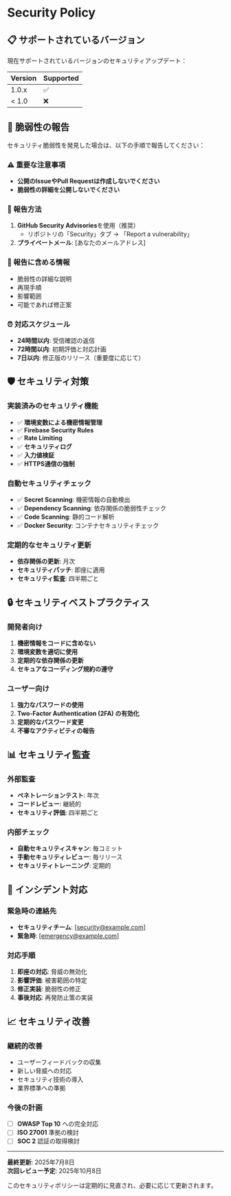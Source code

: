 # Security Policy

## 📋 サポートされているバージョン

現在サポートされているバージョンのセキュリティアップデート：

| Version | Supported          |
| ------- | ------------------ |
| 1.0.x   | :white_check_mark: |
| < 1.0   | :x:                |

## 🚨 脆弱性の報告

セキュリティ脆弱性を発見した場合は、以下の手順で報告してください：

### ⚠️ 重要な注意事項
- **公開のIssueやPull Requestは作成しないでください**
- **脆弱性の詳細を公開しないでください**

### 📧 報告方法
1. **GitHub Security Advisories**を使用（推奨）
   - リポジトリの「Security」タブ → 「Report a vulnerability」
2. **プライベートメール**: [あなたのメールアドレス]

### 📝 報告に含める情報
- 脆弱性の詳細な説明
- 再現手順
- 影響範囲
- 可能であれば修正案

### ⏰ 対応スケジュール
- **24時間以内**: 受信確認の返信
- **72時間以内**: 初期評価と対応計画
- **7日以内**: 修正版のリリース（重要度に応じて）

## 🛡️ セキュリティ対策

### 実装済みのセキュリティ機能
- ✅ **環境変数による機密情報管理**
- ✅ **Firebase Security Rules**
- ✅ **Rate Limiting**
- ✅ **セキュリティログ**
- ✅ **入力値検証**
- ✅ **HTTPS通信の強制**

### 自動セキュリティチェック
- ✅ **Secret Scanning**: 機密情報の自動検出
- ✅ **Dependency Scanning**: 依存関係の脆弱性チェック
- ✅ **Code Scanning**: 静的コード解析
- ✅ **Docker Security**: コンテナセキュリティチェック

### 定期的なセキュリティ更新
- **依存関係の更新**: 月次
- **セキュリティパッチ**: 即座に適用
- **セキュリティ監査**: 四半期ごと

## 🔒 セキュリティベストプラクティス

### 開発者向け
1. **機密情報をコードに含めない**
2. **環境変数を適切に使用**
3. **定期的な依存関係の更新**
4. **セキュアなコーディング規約の遵守**

### ユーザー向け
1. **強力なパスワードの使用**
2. **Two-Factor Authentication (2FA) の有効化**
3. **定期的なパスワード変更**
4. **不審なアクティビティの報告**

## 📊 セキュリティ監査

### 外部監査
- **ペネトレーションテスト**: 年次
- **コードレビュー**: 継続的
- **セキュリティ評価**: 四半期ごと

### 内部チェック
- **自動セキュリティスキャン**: 毎コミット
- **手動セキュリティレビュー**: 毎リリース
- **セキュリティトレーニング**: 定期的

## 🚨 インシデント対応

### 緊急時の連絡先
- **セキュリティチーム**: [security@example.com]
- **緊急時**: [emergency@example.com]

### 対応手順
1. **即座の対応**: 脅威の無効化
2. **影響評価**: 被害範囲の特定
3. **修正実装**: 脆弱性の修正
4. **事後対応**: 再発防止策の実装

## 📈 セキュリティ改善

### 継続的改善
- ユーザーフィードバックの収集
- 新しい脅威への対応
- セキュリティ技術の導入
- 業界標準への準拠

### 今後の計画
- [ ] **OWASP Top 10** への完全対応
- [ ] **ISO 27001** 準拠の検討
- [ ] **SOC 2** 認証の取得検討

---

**最終更新**: 2025年7月8日  
**次回レビュー予定**: 2025年10月8日

このセキュリティポリシーは定期的に見直され、必要に応じて更新されます。 